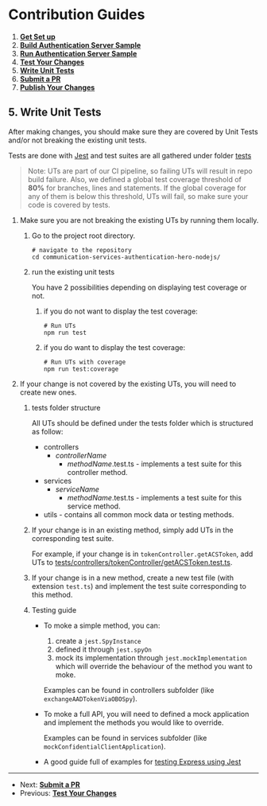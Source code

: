 # Contribution Guides

1. **[Get Set up](<./contribution-guides/1. get-set-up.md>)**
2. **[Build Authentication Server Sample](<./contribution-guides/2. build-authentication-server-sample.md>)**
3. **[Run Authentication Server Sample](<./contribution-guides/3. run-authentication-server-sample.md>)**
4. **[Test Your Changes](<./contribution-guides/4. test-your-changes.md>)**
5. **[Write Unit Tests](<./contribution-guides/5. write-unit-tests.md>)**
6. **[Submit a PR](<./contribution-guides/6. submit-a-pr.md>)**
7. **[Publish Your Changes](<./contribution-guides/7. publish-your-changes.md>)**



## 5. Write Unit Tests

After making changes, you should make sure they are covered by Unit Tests and/or not breaking the existing unit tests.

Tests are done with [Jest](https://jestjs.io/) and test suites are all gathered under folder [tests](../../tests)

>  Note: UTs are part of our CI pipeline, so failing UTs will result in repo build failure. Also, we defined a global test coverage threshold of **80%** for branches, lines and statements. If the global coverage for any of them is below this threshold, UTs will fail, so make sure your code is covered by tests.

1. Make sure you are not breaking the existing UTs by running them locally.

   1. Go to the project root directory.

        ```shell
        # navigate to the repository
        cd communication-services-authentication-hero-nodejs/
        ```

   2. run the existing unit tests

        You have 2 possibilities depending on displaying test coverage or not.
        1. if you do not want to display the test coverage:
            ```shell
            # Run UTs
            npm run test
            ```

        2. if you do want to display the test coverage:
            ```shell
            # Run UTs with coverage
            npm run test:coverage
            ```

2. If your change is not covered by the existing UTs, you will need to create new ones.

   1. tests folder structure

        All UTs should be defined under the tests folder which is structured as follow:

        - controllers 
            - _controllerName_
                - _methodName_.test.ts - implements a test suite for this controller method.
        - services
            - _serviceName_
                - _methodName_.test.ts - implements a test suite for this service method.
        - utils - contains all common mock data or testing methods.

   2. If your change is in an existing method, simply add UTs in the corresponding test suite.

        For example, if your change is in `tokenController.getACSToken`, add UTs to [tests/controllers/tokenController/getACSToken.test.ts](../../tests/controllers/tokenController/getACSToken.test.ts).

   3. If your change is in a new method, create a new test file (with extension `test.ts`) and implement the test suite corresponding to this method.

   4. Testing guide
        - To moke a simple method, you can:
            1. create a `jest.SpyInstance`
            2. defined it through `jest.spyOn`
            3. mock its implementation through `jest.mockImplementation` which will override the behaviour of the method you want to moke.

            Examples can be found in controllers subfolder (like `exchangeAADTokenViaOBOSpy`).

        - To moke a full API, you will need to defined a mock application and implement the methods you would like to override.

            Examples can be found in services subfolder (like `mockConfidentialClientApplication`).

        - A good guide full of examples for [testing Express using Jest](https://codewithhugo.com/express-request-response-mocking/)

---

- Next: **[Submit a PR](<./contribution-guides/6. submit-a-pr.md>)**
- Previous: **[Test Your Changes](<./contribution-guides/4. test-your-changes.md>)**

